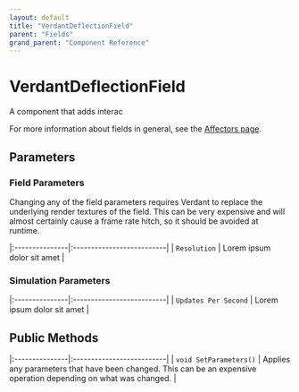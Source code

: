 ```yaml
---
layout: default
title: "VerdantDeflectionField"
parent: "Fields"
grand_parent: "Component Reference"
---
```


# VerdantDeflectionField

A component that adds interac

For more information about fields in general, see the [Affectors page](index.html). 

## Parameters

### Field Parameters

Changing any of the field parameters requires Verdant to replace the underlying render textures of the field. This can be very expensive and will almost certainly cause a frame rate hitch, so it should be avoided at runtime.

|:---------------|:--------------------------|
| `Resolution` | Lorem ipsum dolor sit amet |

### Simulation Parameters

|:---------------|:--------------------------|
| `Updates Per Second` | Lorem ipsum dolor sit amet |


## Public Methods

|:---------------|:--------------------------|
| `void SetParameters()` | Applies any parameters that have been changed. This can be an expensive operation depending on what was changed. |



